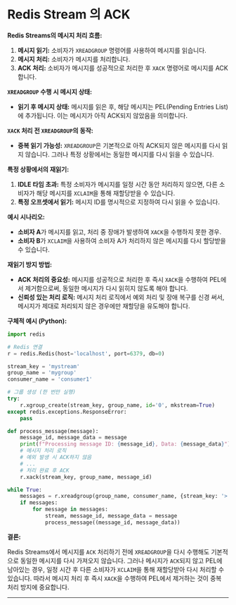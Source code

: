 # Redis Stream 의 ACK

**Redis Streams의 메시지 처리 흐름:**

1. **메시지 읽기:** 소비자가 `XREADGROUP` 명령어를 사용하여 메시지를 읽습니다.
2. **메시지 처리:** 소비자가 메시지를 처리합니다.
3. **ACK 처리:** 소비자가 메시지를 성공적으로 처리한 후 `XACK` 명령어로 메시지를 ACK합니다.

**`XREADGROUP` 수행 시 메시지 상태:**

- **읽기 후 메시지 상태:** 메시지를 읽은 후, 해당 메시지는 PEL(Pending Entries List)에 추가됩니다. 이는 메시지가 아직 ACK되지 않았음을 의미합니다.

**`XACK` 처리 전 `XREADGROUP`의 동작:**

- **중복 읽기 가능성:** `XREADGROUP`은 기본적으로 아직 ACK되지 않은 메시지를 다시 읽지 않습니다. 그러나 특정 상황에서는 동일한 메시지를 다시 읽을 수 있습니다.

**특정 상황에서의 재읽기:**

1. **IDLE 타임 초과:** 특정 소비자가 메시지를 일정 시간 동안 처리하지 않으면, 다른 소비자가 해당 메시지를 `XCLAIM`을 통해 재할당받을 수 있습니다.
2. **특정 오프셋에서 읽기:** 메시지 ID를 명시적으로 지정하여 다시 읽을 수 있습니다.

**예시 시나리오:**

- **소비자 A**가 메시지를 읽고, 처리 중 장애가 발생하여 `XACK`을 수행하지 못한 경우.
- **소비자 B**가 `XCLAIM`을 사용하여 소비자 A가 처리하지 않은 메시지를 다시 할당받을 수 있습니다.

**재읽기 방지 방법:**

- **ACK 처리의 중요성:** 메시지를 성공적으로 처리한 후 즉시 `XACK`을 수행하여 PEL에서 제거함으로써, 동일한 메시지가 다시 읽히지 않도록 해야 합니다.
- **신뢰성 있는 처리 로직:** 메시지 처리 로직에서 예외 처리 및 장애 복구를 신경 써서, 메시지가 제대로 처리되지 않은 경우에만 재할당을 유도해야 합니다.

**구체적 예시 (Python):**

```python
import redis

# Redis 연결
r = redis.Redis(host='localhost', port=6379, db=0)

stream_key = 'mystream'
group_name = 'mygroup'
consumer_name = 'consumer1'

# 그룹 생성 (한 번만 실행)
try:
    r.xgroup_create(stream_key, group_name, id='0', mkstream=True)
except redis.exceptions.ResponseError:
    pass

def process_message(message):
    message_id, message_data = message
    print(f"Processing message ID: {message_id}, Data: {message_data}")
    # 메시지 처리 로직
    # 예외 발생 시 ACK하지 않음
    # ...
    # 처리 완료 후 ACK
    r.xack(stream_key, group_name, message_id)

while True:
    messages = r.xreadgroup(group_name, consumer_name, {stream_key: '>'}, count=1, block=5000)
    if messages:
        for message in messages:
            stream, message_id, message_data = message
            process_message((message_id, message_data))
```

**결론:**

Redis Streams에서 메시지를 `ACK` 처리하기 전에 `XREADGROUP`을 다시 수행해도 기본적으로 동일한 메시지를 다시 가져오지 않습니다. 그러나 메시지가 `ACK`되지 않고 PEL에 남아있는 경우, 일정 시간 후 다른 소비자가 `XCLAIM`을 통해 재할당받아 다시 처리할 수 있습니다. 따라서 메시지 처리 후 즉시 `XACK`을 수행하여 PEL에서 제거하는 것이 중복 처리 방지에 중요합니다.

---
